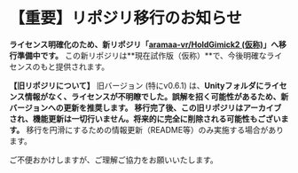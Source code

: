 # 【重要】リポジリ移行のお知らせ

**ライセンス明確化のため、新リポジリ「[aramaa-vr/HoldGimick2 (仮称)](https://github.com/aramaa-vr/HoldGimick2)」へ移行準備中です。**
この新リポジリは**現在試作版（仮称）**で、今後明確なライセンスのもと提供されます。

**【旧リポジリについて】**
旧バージョン (特にv0.6.1) は、**Unityフォルダにライセンス情報がなく、ライセンスが不明瞭でした。**誤解を招く可能性があるため、新バージョンへの更新を推奨します。
移行完了後、この旧リポジリは**アーカイブされ、機能更新は一切行いません。将来的に完全に削除される可能性もございます。**
移行を円滑にするための情報更新（README等）のみ実施する場合があります。

ご不便おかけしますが、ご理解ご協力をお願いいたします。
